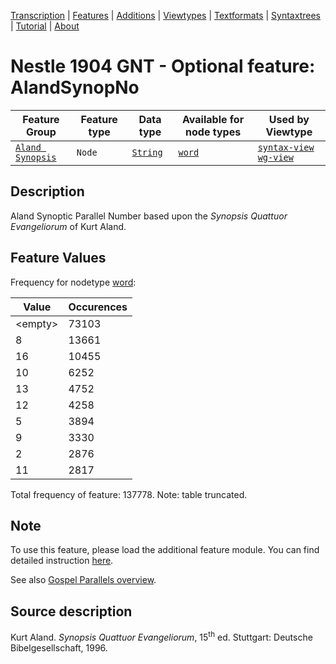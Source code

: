 <a name="start"></a>
<div class="hidden-content"><a href="../transcription.md">Transcription</a> | <a href="../features/README.md#start">Features</a> | <a href="README.md">Additions</a> | <a href="../viewtypes.md#start">Viewtypes</a> | <a href="../textformats.md#start">Textformats</a> |  <a href="../syntaxtrees.md#start">Syntaxtrees</a> | <a href="../tutorial/README.md#start">Tutorial</a>  | <a href="../about.md#start">About</a></div>

# Nestle 1904 GNT - Optional feature: AlandSynopNo

Feature Group | Feature type |Data type |Available for node types | Used by Viewtype 
---|---|---|---|---
[`Aland Synopsis`](featuresbyfeaturegroup.md#aland-synoptics)|`Node`|[`String`](featuresbydatatype.md#string)| [`word`](featuresbynodetype.md#word) |[`syntax-view`](../syntax-view.md#start) [`wg-view`](../wg-view.md#start) 

## Description

Aland Synoptic Parallel Number based upon the *Synopsis Quattuor Evangeliorum* of Kurt Aland.

## Feature Values

Frequency for nodetype [word](featuresbynodetype.md#word):

Value|Occurences
---|---
&lt;empty&gt;|73103
8|13661
16|10455
10|6252
13|4752
12|4258
5|3894
9|3330
2|2876
11|2817

Total frequency of feature: 137778. Note: table truncated.

## Note

To use this feature, please load the additional feature module. You can find detailed instruction [here](README.md#adding-the-features).

See also [Gospel Parallels overview](https://www.bible-researcher.com/parallels.html).

## Source description

Kurt Aland. *Synopsis Quattuor Evangeliorum*, 15<sup>th</sup> ed. Stuttgart: Deutsche Bibelgesellschaft, 1996.
 
